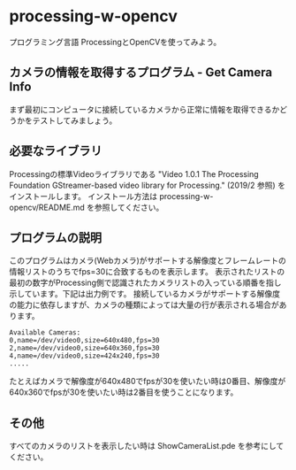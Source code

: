 # processing-w-opencv

プログラミング言語 ProcessingとOpenCVを使ってみよう。


## カメラの情報を取得するプログラム - Get Camera Info

まず最初にコンピュータに接続しているカメラから正常に情報を取得できるかどうかをテストしてみましょう。

## 必要なライブラリ

Processingの標準Videoライブラリである "Video 1.0.1 The Processing Foundation GStreamer-based video library for Processing." (2019/2 参照) をインストールします。
インストール方法は processing-w-opencv/README.md を参照してください。

## プログラムの説明

このプログラムはカメラ(Webカメラ)がサポートする解像度とフレームレートの情報リストのうちでfps=30に合致するものを表示します。
表示されたリストの最初の数字がProcessing側で認識されたカメラリストの入っている順番を指し示しています。下記は出力例です。
接続しているカメラがサポートする解像度の能力に依存しますが、カメラの種類によっては大量の行が表示される場合があります。
      

```
Available Cameras:
0,name=/dev/video0,size=640x480,fps=30
2,name=/dev/video0,size=640x360,fps=30
4,name=/dev/video0,size=424x240,fps=30
.....
```

たとえばカメラで解像度が640x480でfpsが30を使いたい時は0番目、解像度が640x360でfpsが30を使いたい時は2番目を使うことになります。

## その他

すべてのカメラのリストを表示したい時は ShowCameraList.pde を参考にしてください。



